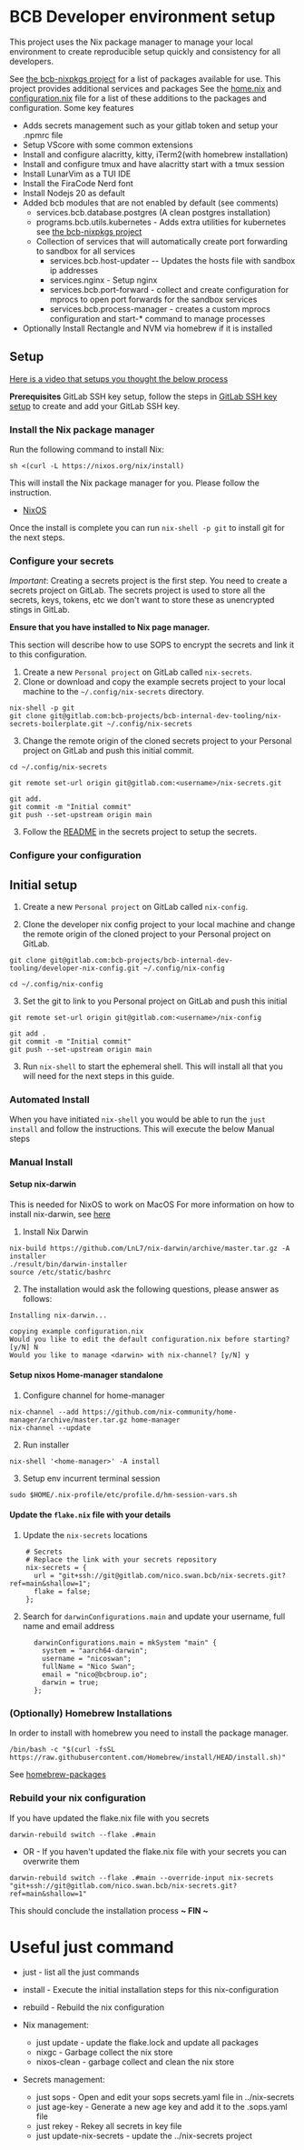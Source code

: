 # BCB Developer environment setup

This project uses the Nix package manager to manage your local environment to create reproducible setup quickly and consistency for all developers. 

See [the bcb-nixpkgs project](https://gitlab.com/bcb-projects/bcb-internal-dev-tooling/bcb-nixpkgs/-/blob/main/README.md?ref_type=heads) for a list of packages available for use. This project provides additional services and packages 
See the [home.nix](./home.nix) and [configuration.nix](./configuration.nix) file for a list of these additions to the packages and configuration.
Some key features
* Adds secrets management such as your gitlab token and setup your .npmrc file
* Setup VScore with some common extensions
* Install and configure alacritty, kitty, iTerm2(with homebrew installation)
* Install and configure tmux and have alacritty start with a tmux session
* Install LunarVim as a TUI IDE
* Install the FiraCode Nerd font
* Install Nodejs 20 as default 
* Added bcb modules that are not enabled by default  (see comments)
  * services.bcb.database.postgres (A clean postgres installation) 
  * programs.bcb.utils.kubernetes - Adds extra utilities for kubernetes see [the bcb-nixpkgs project](https://gitlab.com/bcb-projects/bcb-internal-dev-tooling/bcb-nixpkgs/-/blob/main/README.md?ref_type=heads) 
  * Collection of services that will automatically create port forwarding to sandbox for all services 
     * services.bcb.host-updater -- Updates the hosts file with sandbox ip addresses
     * services.nginx - Setup nginx 
     * services.bcb.port-forward - collect and create configuration for mprocs to open port forwards for the sandbox services
     * services.bcb.process-manager - creates a custom mprocs configuration and start-* command to manage processes
* Optionally Install Rectangle and NVM via homebrew if it is installed

## Setup

[Here is a video that setups you thought the below process](https://bcbgroup-io.slack.com/files/U026X6MRGE8/F07NBSJNULB/rebuild-local-development-environment-with-nix.mp4)

**Prerequisites**
GitLab SSH key setup, follow the steps in [GitLab SSH key setup](./docs/generate-ssh-key-for-gitlab.md) to create and add your GitLab SSH key.


### Install the Nix package manager

Run the following command to install Nix:
```
sh <(curl -L https://nixos.org/nix/install)
```
This will install the Nix package manager for you. Please follow the instruction.

* [NixOS](https://nixos.org/download/#download-nix)

Once the install is complete you can run `nix-shell -p git` to install git for the next steps.


### Configure your secrets
*Important*: Creating a secrets project is the first step. You need to create a secrets project on GitLab. The secrets project is used to store all the secrets, keys, tokens, etc we don't want to store these as unencrypted stings in GitLab.

**Ensure that you have installed to Nix page manager.**

This section will describe how to use SOPS to encrypt the secrets and link it to this configuration.



1) Create a new `Personal project` on GitLab called `nix-secrets`. 
2) Clone or download and copy the example secrets project to your local machine to the `~/.config/nix-secrets` directory. 
```
nix-shell -p git
git clone git@gitlab.com:bcb-projects/bcb-internal-dev-tooling/nix-secrets-boilerplate.git ~/.config/nix-secrets
```
3) Change the remote origin of the cloned secrets project to your Personal project on GitLab and push this initial commit. 
```
cd ~/.config/nix-secrets    

git remote set-url origin git@gitlab.com:<username>/nix-secrets.git

git add.
git commit -m "Initial commit"
git push --set-upstream origin main
```
3) Follow the [README](https://gitlab.com/bcb-projects/bcb-internal-dev-tooling/nix-secrets-boilerplate/-/blob/main/README.md?ref_type=heads) in the secrets project to setup the secrets.


### Configure your configuration

## Initial setup

1) Create a new `Personal project` on GitLab called `nix-config`. 

2) Clone the developer nix config project to your local machine and change the remote origin of the cloned project to your Personal project on GitLab.
```
git clone git@gitlab.com:bcb-projects/bcb-internal-dev-tooling/developer-nix-config.git ~/.config/nix-config

cd ~/.config/nix-config
```
3) Set the git to link to you Personal project on GitLab and push this initial
```
git remote set-url origin git@gitlab.com:<username>/nix-config

git add .
git commit -m "Initial commit"
git push --set-upstream origin main
```
3) Run `nix-shell` to start the ephemeral shell. This will install all that you will need for the next steps in this guide.

### Automated Install
When you have initiated `nix-shell` you would be able to run the `just install` and follow the instructions.
This will execute the below Manual steps 

### Manual Install 
#### Setup nix-darwin
This is needed for NixOS to work on MacOS
For more information on how to install nix-darwin, see [here](https://github.com/LnL7/nix-darwin)

1) Install Nix Darwin
```
nix-build https://github.com/LnL7/nix-darwin/archive/master.tar.gz -A installer
./result/bin/darwin-installer
source /etc/static/bashrc
```
2) The installation would ask the following questions, please answer as follows:  
```
Installing nix-darwin...

copying example configuration.nix
Would you like to edit the default configuration.nix before starting? [y/N] N
Would you like to manage <darwin> with nix-channel? [y/N] y

```

#### Setup nixos Home-manager standalone
1) Configure channel for home-manager
```
nix-channel --add https://github.com/nix-community/home-manager/archive/master.tar.gz home-manager
nix-channel --update
```
2) Run installer
```
nix-shell '<home-manager>' -A install
```
3) Setup env incurrent terminal session
```
sudo $HOME/.nix-profile/etc/profile.d/hm-session-vars.sh
```

#### Update the `flake.nix` file with your details 

1) Update the `nix-secrets` locations
```
    # Secrets
    # Replace the link with your secrets repository
    nix-secrets = {
      url = "git+ssh://git@gitlab.com/nico.swan.bcb/nix-secrets.git?ref=main&shallow=1";
      flake = false;
    };

```

2) Search for `darwinConfigurations.main` and update your username, full name and email address

```
      darwinConfigurations.main = mkSystem "main" {
        system = "aarch64-darwin";
        username = "nicoswan";
        fullName = "Nico Swan";
        email = "nico@bcbroup.io";
        darwin = true;
      };

```

### (Optionally) Homebrew Installations
In order to install with homebrew you need to install the package manager.

```
/bin/bash -c "$(curl -fsSL https://raw.githubusercontent.com/Homebrew/install/HEAD/install.sh)"
```
See [homebrew-packages](nix-darwin/homebrew-packages.nix)

### Rebuild your nix configuration 

If you have updated the flake.nix file with you secrets
```
darwin-rebuild switch --flake .#main
```
- OR -
If you haven't updated the flake.nix file with your secrets you can overwrite them

```
darwin-rebuild switch --flake .#main --override-input nix-secrets "git+ssh://git@gitlab.com/nico.swan.bcb/nix-secrets.git?ref=main&shallow=1" 
```

This should conclude the installation process 
**~ FIN ~**



# Useful just command
* just - list all the just commands

* install - Execute the initial installation steps for this nix-configuration 
* rebuild - Rebuild the nix configuration

* Nix management:
    * just update - update the flake.lock and update all packages
    * nixgc - Garbage collect the nix store
    * nixos-clean - garbage collect and clean the nix store

* Secrets management:
    * just sops - Open and edit your sops secrets.yaml file in ../nix-secrets
    * just age-key - Generate a new age key and add it to the .sops.yaml file
    * just rekey - Rekey all secrets in key file
    * just update-nix-secrets - update the ../nix-secrets project 
  





